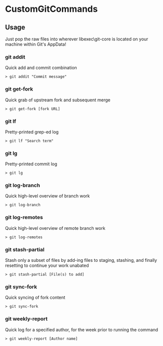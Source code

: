 # CustomGitCommands

## Usage
Just pop the raw files into wherever libexec\git-core is located on your machine within Git's AppData!

### git addit
Quick add and commit combination

    > git addit "Commit message"

### git get-fork
Quick grab of upstream fork and subsequent merge

    > git get-fork [fork URL]

### git lf
Pretty-printed grep-ed log

    > git lf "Search term"

### git lg
Pretty-printed commit log
	
    > git lg

### git log-branch
Quick high-level overview of branch work

	> git log-branch

### git log-remotes
Quick high-level overview of remote branch work

	> git log-remotes

### git stash-partial
Stash only a subset of files by add-ing files to staging, stashing, and finally resetting to continue your work unabated

    > git stash-partial [File(s) to add]

### git sync-fork
Quick syncing of fork content

    > git sync-fork

### git weekly-report
Quick log for a specified author, for the week prior to running the command

    > git weekly-report [Author name]
